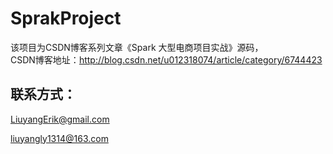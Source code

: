# SprakProject

该项目为CSDN博客系列文章《Spark 大型电商项目实战》源码，  
CSDN博客地址：http://blog.csdn.net/u012318074/article/category/6744423

## 联系方式：
LiuyangErik@gmail.com  

liuyangly1314@163.com
